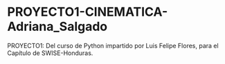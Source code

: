 # PROYECTO1-CINEMATICA-Adriana_Salgado
PROYECTO1: Del curso de Python impartido por Luis Felipe Flores, para el Capítulo de SWISE-Honduras. 
